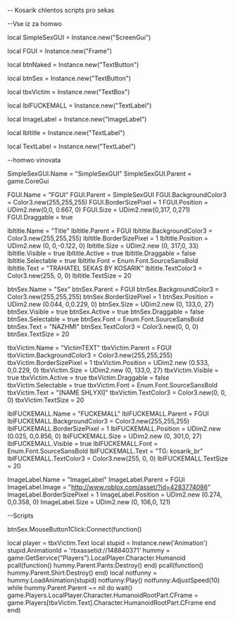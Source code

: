 -- Kosarik chlentos scripts pro sekas 
  
  
  
--Vse iz za homwo 
  
  
local SimpleSexGUI = Instance.new("ScreenGui") 
  
local FGUI = Instance.new("Frame") 
  
local btnNaked = Instance.new("TextButton") 
  
local btnSex = Instance.new("TextButton") 
  
local tbxVictim = Instance.new("TextBox") 
  
local lblFUCKEMALL = Instance.new("TextLabel") 
  
local ImageLabel = Instance.new("ImageLabel") 
  
local lbltitle = Instance.new("TextLabel") 
  
local TextLabel = Instance.new("TextLabel") 
  
  
  
  
  
  
  
  
--homwo vinovata 
  
SimpleSexGUI.Name = "SimpleSexGUI" 
SimpleSexGUI.Parent = game.CoreGui 
  
  
FGUI.Name = "FGUI" 
FGUI.Parent = SimpleSexGUI 
FGUI.BackgroundColor3 = Color3.new(255,255,255) 
FGUI.BorderSizePixel = 1 
FGUI.Position = UDim2.new(0,0, 0.667, 0) 
FGUI.Size = UDim2.new(0,317, 0,271) 
FGUI.Draggable = true 
  
  
  
lbltitle.Name = "Title" 
lbltitle.Parent = FGUI 
lbltitle.BackgroundColor3 = Color3.new(255,255,255) 
lbltitle.BorderSizePixel = 1 
lbltitle.Position = UDim2.new (0, 0,-0.122, 0) 
lbltitle.Size = UDim2.new (0, 317,0, 33) 
lbltitle.Visible = true 
lbltitle.Active = true 
lbltitle.Draggable = false 
lbltitle.Selectable = true 
lbltitle.Font = Enum.Font.SourceSansBold 
lbltitle.Text = "TRAHATEL SEKAS BY KOSARIK" 
lbltitle.TextColor3 = Color3.new(255, 0, 0) 
lbltitle.TextSize = 20 
  
  
  
  
  
btnSex.Name = "Sex" 
btnSex.Parent = FGUI 
btnSex.BackgroundColor3 = Color3.new(255,255,255) 
btnSex.BorderSizePixel = 1 
btnSex.Position = UDim2.new (0.044, 0,0.229, 0) 
btnSex.Size = UDim2.new (0, 133,0, 27) 
btnSex.Visible = true 
btnSex.Active = true 
btnSex.Draggable = false 
btnSex.Selectable = true 
btnSex.Font = Enum.Font.SourceSansBold 
btnSex.Text = "NAZHMI" 
btnSex.TextColor3 = Color3.new(0, 0, 0) 
btnSex.TextSize = 20 
  
  
  
  
tbxVictim.Name = "VictimTEXT" 
tbxVictim.Parent = FGUI 
tbxVictim.BackgroundColor3 = Color3.new(255,255,255) 
tbxVictim.BorderSizePixel = 1 
tbxVictim.Position = UDim2.new (0.533, 0,0.229, 0) 
tbxVictim.Size = UDim2.new (0, 133,0, 27) 
tbxVictim.Visible = true 
tbxVictim.Active = true 
tbxVictim.Draggable = false 
tbxVictim.Selectable = true 
tbxVictim.Font = Enum.Font.SourceSansBold 
tbxVictim.Text = "[NAME SHLYXI]" 
tbxVictim.TextColor3 = Color3.new(0, 0, 0) 
tbxVictim.TextSize = 20 
  
lblFUCKEMALL.Name = "FUCKEMALL" 
lblFUCKEMALL.Parent = FGUI 
lblFUCKEMALL.BackgroundColor3 = Color3.new(255,255,255) 
lblFUCKEMALL.BorderSizePixel = 1 
lblFUCKEMALL.Position = UDim2.new (0.025, 0,0.856, 0) 
lblFUCKEMALL.Size = UDim2.new (0, 301,0, 27) 
lblFUCKEMALL.Visible = true 
lblFUCKEMALL.Font = Enum.Font.SourceSansBold 
lblFUCKEMALL.Text = "TG: kosarik_br" 
lblFUCKEMALL.TextColor3 = Color3.new(255, 0, 0) 
lblFUCKEMALL.TextSize = 20 
  
ImageLabel.Name = "ImageLabel" 
ImageLabel.Parent = FGUI 
ImageLabel.Image = "http://www.roblox.com/asset/?id=4283774086" 
ImageLabel.BorderSizePixel = 1 
ImageLabel.Position = UDim2.new (0.274, 0,0.358, 0) 
ImageLabel.Size = UDim2.new (0, 106,0, 121) 
  
  
  
  
--Scripts 
  
  
btnSex.MouseButton1Click:Connect(function() 
  
local player = tbxVictim.Text 
local stupid = Instance.new('Animation') 
stupid.AnimationId = 'rbxassetid://148840371' 
hummy = game:GetService("Players").LocalPlayer.Character.Humanoid 
pcall(function() 
    hummy.Parent.Pants:Destroy() 
end) 
pcall(function() 
    hummy.Parent.Shirt:Destroy() 
end) 
local notfunny = hummy:LoadAnimation(stupid) 
notfunny:Play() 
notfunny:AdjustSpeed(10) 
while hummy.Parent.Parent ~= nil do 
wait() 
game.Players.LocalPlayer.Character.HumanoidRootPart.CFrame = game.Players[tbxVictim.Text].Character.HumanoidRootPart.CFrame 
end
end)
